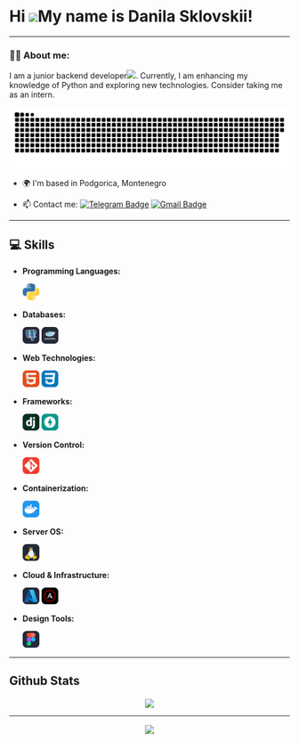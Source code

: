 # Hi ![](https://user-images.githubusercontent.com/18350557/176309783-0785949b-9127-417c-8b55-ab5a4333674e.gif)My name is Danila Sklovskii!

---

### 👨‍💻 About me:

I am a junior backend developer<img src="https://media.giphy.com/media/WUlplcMpOCEmTGBtBW/giphy.gif" width="30px">. Currently, I am enhancing my knowledge of Python and exploring new technologies. Consider taking me as an intern.

<p align="center">
 <img width="600" src="assets/github-snake.svg" alt="snake"/>
</p>

<!--
- :telescope: Участвовал в бассейне Школы 21 от Сбера.
--
- :seedling: Завершил курсы по веб-разработке Яндекс Практикум!
-->

- 🌍 I'm based in Podgorica, Montenegro

- 📫 Contact me: [![Telegram Badge](https://img.shields.io/badge/danila-sklovskii?style=flat&logo=Telegram&logoColor=white&labelColor=blue&color=blue)](https://t.me/skl_danechka20) [![Gmail Badge](https://img.shields.io/badge/-Gmail-red?style=flat&logo=Gmail&logoColor=white)](mailto:danilasklovskii@gmail.com)

---

<!--
### 🤝 Социальные сети:

  <div id="badges">
    <a href="https://www.linkedin.com/in/%D0%B0%D0%BB%D0%B5%D0%BA%D1%81%D0%B5%D0%B9-%D1%84%D0%B8%D0%BB%D0%B8%D0%BC%D0%BE%D0%BD%D0%BE%D0%B2-2a0b07257/" target="_blank">
      <img src="https://cdn-icons-png.flaticon.com/512/2504/2504799.png" width="40" height="40" alt="linkedin" />
    </a>
    <a href="https://t.me/tehnomaniak07" target="_blank">
      <img src="https://cdn-icons-png.flaticon.com/512/2111/2111646.png" width="40" height="40" alt="telegram group" />
    </a>
    <a href="https://www.youtube.com/channel/UCbORpXVw1JNc0JYFSUqLWXA" target="_blank">
      <img src="https://cdn-icons-png.flaticon.com/512/3670/3670147.png" width="40" height="40" alt="Youtube"/>
    </a>
    <a href="https://vk.com/f1ll_zzz" target="_blank">
      <img src="https://cdn-icons-png.flaticon.com/512/145/145813.png" width="40" height="40" alt="VK Badge"/>
    </a>
    <a href="https://dzen.ru/tehnomaniak" target="_blank">
      <img src="https://upload.wikimedia.org/wikipedia/commons/thumb/a/ab/Yandex_Zen_logo_icon.svg/1024px-Yandex_Zen_logo_icon.svg.png" width="40" height="40" alt="Zen Badge"/>
    </a>
  </div>

---
-->

## 💻 Skills

- **Programming Languages:**
  <div>
    <img src="https://github.com/sklDanila/sklDanila/blob/main/assets/icons/python.svg" title="Python" alt="Python" width="30" height="30"/>
  </div>

- **Databases:**
  <div>
    <img src="https://github.com/sklDanila/sklDanila/blob/main/assets/icons/PostgreSQL-Dark.svg" title="PostgreSQL" alt="PostgreSQL" width="30" height="30"/>
    <img src="https://github.com/sklDanila/sklDanila/blob/main/assets/icons/Cassandra-Dark.svg" title="Cassandra" alt="Cassandra" width="30" height="30"/>
  </div>

- **Web Technologies:**
  <div>
    <img src="https://github.com/sklDanila/sklDanila/blob/main/assets/icons/HTML.svg" title="HTML" alt="HTML" width="30" height="30"/>
    <img src="https://github.com/sklDanila/sklDanila/blob/main/assets/icons/CSS.svg" title="CSS" alt="CSS" width="30" height="30"/>
  </div>

- **Frameworks:**
  <div>
      <img src="https://github.com/sklDanila/sklDanila/blob/main/assets/icons/Django.svg" title="Django" alt="Django" width="30" height="30"/>
      <img src="https://github.com/sklDanila/sklDanila/blob/main/assets/icons/FastAPI.svg" title="FastAPI" alt="FastAPI" width="30" height="30"/>
  </div>

- **Version Control:**
  <div>
    <img src="https://github.com/sklDanila/sklDanila/blob/main/assets/icons/Git.svg" title="GIT" alt="GIT" width="30" height="30"/>
  </div>

- **Containerization:**
  <div>
    <img src="https://github.com/sklDanila/sklDanila/blob/main/assets/icons/Docker.svg" title="Docker" alt="Docker" width="30" height="30"/>
  </div>

- **Server OS:**
  <div>
    <img src="https://github.com/sklDanila/sklDanila/blob/main/assets/icons/Linux-Dark.svg" title="Linux" alt="Linux" width="30" height="30"/>
  </div>

- **Cloud & Infrastructure:**
  <div>
      <img src="https://github.com/sklDanila/sklDanila/blob/main/assets/icons/Azure-Dark.svg" title="Azure" alt="Azure" width="30" height="30"/>
      <img src="https://github.com/sklDanila/sklDanila/blob/main/assets/icons/Ansible.svg" title="Ansible" alt="Ansible" width="30" height="30"/>
  </div>

- **Design Tools:**
  <div>
    <img src="https://github.com/sklDanila/sklDanila/blob/main/assets/icons/Figma-Dark.svg" title="Figma" alt="Figma" width="30" height="30"/>
  </div>

<!--
### 💻 Languages and Technologies:

<div>
  <img src="https://github.com/sklDanila/sklDanila/blob/main/assets/icons/python.svg" title="Python" alt="Python" width="40" height="40"/>&nbsp
  <img src="https://github.com/sklDanila/sklDanila/blob/main/assets/icons/Git.svg" title="git" alt="git" width="40" height="40"/>&nbsp
  <img src="https://github.com/sklDanila/sklDanila/blob/main/assets/icons/HTML.svg" title="html5" alt="html5" width="40" height="40"/>&nbsp
  <img src="https://github.com/sklDanila/sklDanila/blob/main/assets/icons/CSS.svg" title="css" alt="css" width="40" height="40"/>&nbsp
  <img src="https://github.com/sklDanila/sklDanila/blob/main/assets/icons/MongoDB.svg" title="mongodb" alt="mongodb" width="40" height="40"/>&nbsp
  <img src="https://github.com/devicons/devicon/blob/master/icons/javascript/javascript-original.svg" title="javascript" alt="javascript" width="40" height="40"/>&nbsp
  <img src="https://github.com/devicons/devicon/blob/master/icons/react/react-original.svg" title="reactjs" alt="reactjs" width="40" height="40"/>&nbsp
  <img src="https://github.com/devicons/devicon/blob/master/icons/nodejs/nodejs-original.svg" title="nodejs" alt="nodejs" width="40" height="40"/>&nbsp
  <img src="https://github.com/devicons/devicon/blob/master/icons/express/express-original.svg" title="express" alt="express" width="40" height="40"/>&nbsp
  <img src="https://github.com/devicons/devicon/blob/master/icons/c/c-plain.svg" title="C" alt="C" width="40" height="40"/>&nbsp;
  <img src="https://github.com/devicons/devicon/blob/master/icons/sass/sass-original.svg" title="sass/scss" alt="sass/scss" width="40" height="40"/>&nbsp;
  <img src="https://github.com/devicons/devicon/blob/master/icons/webpack/webpack-original.svg" title="webpack" alt="webpack" width="40" height="40"/>&nbsp;
  <img src="https://github.com/devicons/devicon/blob/master/icons/redux/redux-original.svg" title="redux" alt="redux" width="40" height="40"/>&nbsp;
</div> -->

<!--
### 🛠 Инструменты:

<div>
  <img src="https://upload.wikimedia.org/wikipedia/commons/9/90/DaVinci_Resolve_17_logo.svg" title="DaVinci Resolve" alt="DaVinci Resolve" width="40" height="40"/>&nbsp;
  <img src="https://github.com/devicons/devicon/blob/master/icons/photoshop/photoshop-plain.svg" title="photoshop" alt="photoshop" width="40" height="40"/>&nbsp;
  <img src="https://github.com/devicons/devicon/blob/master/icons/canva/canva-original.svg" title="canva" alt="canva" width="40" height="40"/>&nbsp;
  <img src="https://github.com/devicons/devicon/blob/master/icons/figma/figma-original.svg" title="figma" alt="figma" width="40" height="40"/>&nbsp;
  <img src="https://upload.wikimedia.org/wikipedia/commons/9/9e/YouTube_Logo_%282013-2017%29.svg" title="YouTube" alt="YouTube" width="40" height="40"/>&nbsp;
  <img src="https://github.com/devicons/devicon/blob/master/icons/raspberrypi/raspberrypi-original.svg" title="raspberrypi" alt="raspberrypi" width="40" height="40"/>&nbsp;
  <img src="https://github.com/devicons/devicon/blob/master/icons/linux/linux-original.svg" title="linux" alt="linux" width="40" height="40"/>&nbsp;
  <img src="https://upload.wikimedia.org/wikipedia/commons/e/e9/Notion-logo.svg" title="Notion" alt="Notion" width="40" height="40"/>&nbsp;
</div>
-->

---

## Github Stats

<div align="center"><img src="https://github-readme-stats.vercel.app/api?username=sklDanila&show_icons=true&count_private=true&hide_border=true" align="center"/>
</div>

<!-- ### 💻 Пройденные курсы:

| Курсы                                                           | Дата              |
| ----------------------------------------------------------------| :---------------: |
| netology.ru/Старт в программировании                            | 02/2022 - 03/2022 |
| stepik.org/Основы программирования на C. Задачи.                | 02/2022 - 03/2022 |
| netology.ru/Основы верстки сайта                                | 02/2022 - 03/2022 |
| netology.ru/Первые шаги в JavaScript: создаём сайт и приложение | 02/2022 - 03/2022 |
| stepik.org/Веб-разработка для начинающих: HTML и CSS            | 02/2022 - 03/2022 |
| stepik.org/JavaScript для начинающих                            | 01/2023 - 01/2023 |
| stepik.org/Web-технологии: начальный уровень                    | 01/2023 - 01/2023 |
| practicum.yandex/Факультет Веб разработки                       | 05/2022 - xx/2023 |

--- -->
<!--
### 💻 Codewars:

![codewars](https://www.codewars.com/users/FilimonovAlexey/badges/large)

### ⚙️ GitHub статистика:

<table>
  <tr>
    <td>
      <img align="left" src="http://github-readme-streak-stats.herokuapp.com?user=FilimonovAlexey&theme=dark&background=000000" alt="webDev's Github stats" />
    </td>
    <td>
      <img height="195px" align="right" alt="webDev's Github Languages" src="https://github-readme-stats-sigma-five.vercel.app/api/top-langs/?username=FilimonovAlexey&layout=compact&theme=vision-friendly-dark" />
    </td>
  </tr>
</table>
-->
<!--
![Visitor Badge](https://visitor-badge.laobi.icu/badge?page_id=filimonovalexey)
-->

---

<div align="center">
            <a href="https://www.buymeacoffee.com/skldanila" target="_blank" style="display: inline-block;">
                <img
                    src="https://img.shields.io/badge/Donate-Buy%20Me%20A%20Coffee-orange.svg?style=flat-square&logo=buymeacoffee" 
                    align="center"
                />
            </a>
</div>
